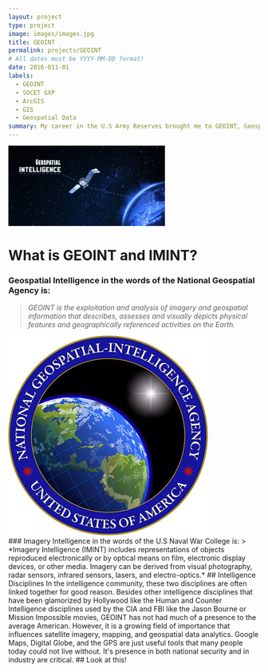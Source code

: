 ```yaml
---
layout: project
type: project
image: images/images.jpg
title: GEOINT
permalink: projects/GEOINT
# All dates must be YYYY-MM-DD format!
date: 2016-011-01
labels:
  - GEOINT
  - SOCET GXP
  - ArcGIS
  - GIS
  - Geospatial Data
summary: My career in the U.S Army Reserves brought me to GEOINT, Geospatial Intelligence, which is a discipline of the intelligence fields that deals with Geospatial and Imagery Data that is exploited and disseminated.
---
```

<div class="ui small rounded images">
  <img class="ui image" src="../images/images.jpg">
  </div>
  
# What is GEOINT and IMINT?

### Geospatial Intelligence in the words of the National Geospatial Agency is:
> *GEOINT is the exploitation and analysis of imagery and geospatial information that describes, assesses and visually depicts physical features and geographically referenced activities on the Earth.*
<div class="ui small rounded images">
  <img class="ui image" src="../images/NGA.png">
  </div>
### Imagery Intelligence in the words of the U.S Naval War College is:
> *Imagery Intelligence (IMINT) includes representations of objects reproduced electronically or by optical means on film, electronic display devices, or other media. Imagery can be derived from visual photography, radar sensors, infrared sensors, lasers, and electro-optics.*
## Intelligence Disciplines
In the intelligence community, these two disciplines are often linked together for good reason. Besides other intelligence disciplines that have been glamorized by Hollywood like the Human and Counter Intelligence disciplines used by the CIA and FBI like the Jason Bourne or Mission Impossible movies, GEOINT has not had much of a presence to the average American. However, it is a growing field of importance that influences satellite imagery, mapping, and geospatial data analytics. Google Maps, Digital Globe, and the GPS are just useful tools that many people today could not live without. It's presence in both national security and in industry are critical.
## Look at this!

